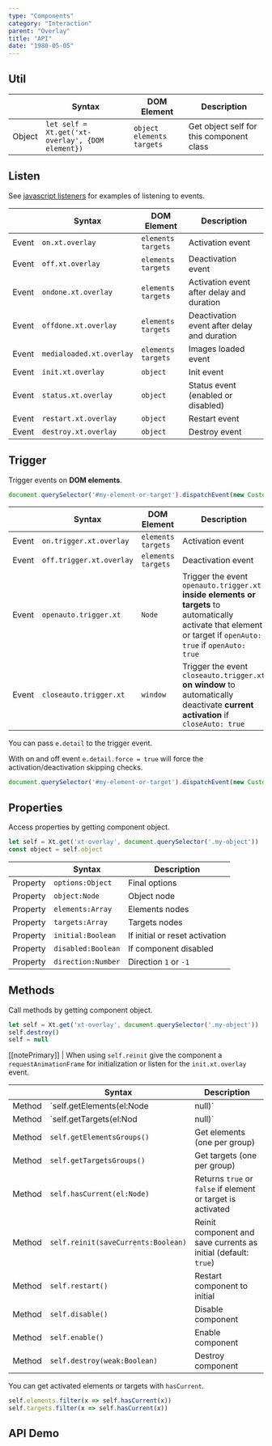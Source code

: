 ```yaml
---
type: "Components"
category: "Interaction"
parent: "Overlay"
title: "API"
date: "1980-05-05"
---
```


## Util

<div class="xt-overflow-sub overflow-y-hidden overflow-x-scroll my-5 xt-my-auto w-full">

|                         | Syntax                                    | DOM Element                    | Description                   |
| ----------------------- | ----------------------------------------- | ----------------------------- | ----------------------------- |
| Object                   | `let self = Xt.get('xt-overlay', {DOM element})`       | `object` `elements` `targets` | Get object self for this component class             |

</div>

## Listen

See [javascript listeners](/introduction/javascript#listeners) for examples of listening to events.

<div class="xt-overflow-sub overflow-y-hidden overflow-x-scroll my-5 xt-my-auto w-full">

|                         | Syntax                                    | DOM Element                    | Description                   |
| ----------------------- | ----------------------------------------- | ----------------------------- | ----------------------------- |
| Event                   | `on.xt.overlay`       | `elements` `targets` | Activation event             |
| Event                   | `off.xt.overlay`      | `elements` `targets` | Deactivation event            |
| Event                   | `ondone.xt.overlay`           | `elements` `targets` | Activation event after delay and duration             |
| Event                   | `offdone.xt.overlay`           | `elements` `targets` | Deactivation event after delay and duration             |
| Event                   | `medialoaded.xt.overlay`           | `elements` `targets` | Images loaded event            |
| Event                   | `init.xt.overlay`           | `object` | Init event             |
| Event                   | `status.xt.overlay`           | `object` | Status event (enabled or disabled)             |
| Event                   | `restart.xt.overlay`           | `object` | Restart event             |
| Event                   | `destroy.xt.overlay`           | `object` | Destroy event             |

</div>

## Trigger

Trigger events on **DOM elements**.

```js
document.querySelector('#my-element-or-target').dispatchEvent(new CustomEvent('on.trigger.xt.overlay'))
```

<div class="xt-overflow-sub overflow-y-hidden overflow-x-scroll my-5 xt-my-auto w-full">

|                         | Syntax                                    | DOM Element                    | Description                   |
| ----------------------- | ----------------------------------------- | ----------------------------- | ----------------------------- |
| Event                   | `on.trigger.xt.overlay`       | `elements` `targets` | Activation event             |
| Event                   | `off.trigger.xt.overlay`      | `elements` `targets` | Deactivation event            |
| Event                   | `openauto.trigger.xt`           | `Node` | Trigger the event `openauto.trigger.xt` **inside elements or targets** to automatically activate that element or target if `openAuto: true` if `openAuto: true`             |
| Event                   | `closeauto.trigger.xt`           | `window` | Trigger the event `closeauto.trigger.xt` **on window** to automatically deactivate **current activation** if `closeAuto: true`             |

</div>

You can pass `e.detail` to the trigger event.

With on and off event `e.detail.force = true` will force the activation/deactivation skipping checks.

```js
document.querySelector('#my-element-or-target').dispatchEvent(new CustomEvent('on.trigger.xt.overlay', { detail: { force: true } }))
```

## Properties

Access properties by getting component object.

```js
let self = Xt.get('xt-overlay', document.querySelector('.my-object'))
const object = self.object
```

<div class="xt-overflow-sub overflow-y-hidden overflow-x-scroll my-5 xt-my-auto w-full">

|                         | Syntax                                   | Description                   |
| ----------------------- | ---------------------------------------- | ----------------------------- |
| Property                   | `options:Object`       | Final options             |
| Property                   | `object:Node`       | Object node             |
| Property                   | `elements:Array`       | Elements nodes             |
| Property                   | `targets:Array`       | Targets nodes            |
| Property                   | `initial:Boolean`       | If initial or reset activation            |
| Property                   | `disabled:Boolean`       | If component disabled            |
| Property                   | `direction:Number`       | Direction `1` or `-1`            |

</div>

## Methods

Call methods by getting component object.

```js
let self = Xt.get('xt-overlay', document.querySelector('.my-object'))
self.destroy()
self = null
```

[[notePrimary]]
| When using `self.reinit` give the component a `requestAnimationFrame` for initialization or listen for the `init.xt.overlay` event.

<div class="xt-overflow-sub overflow-y-hidden overflow-x-scroll my-5 xt-my-auto w-full">

|                         | Syntax                                    | Description                   |
| ----------------------- | ----------------------------------------- | ----------------------------- |
| Method                  | `self.getElements(el:Node|null)`                          | Get all elements or all elements from element or target             |
| Method                  | `self.getTargets(el:Nod|null)`                          | Get all targets from or all targets from element or target             |
| Method                  | `self.getElementsGroups()`                          | Get elements (one per group)             |
| Method                  | `self.getTargetsGroups()`                          | Get targets (one per group)             |
| Method                  | `self.hasCurrent(el:Node)`                          | Returns `true` or `false` if element or target is activated             |
| Method                  | `self.reinit(saveCurrents:Boolean)`       | Reinit component and save currents as initial (default: `true`)             |
| Method                  | `self.restart()`                          | Restart component to initial             |
| Method                  | `self.disable()`                          | Disable component             |
| Method                  | `self.enable()`                          | Enable component             |
| Method                  | `self.destroy(weak:Boolean)`              | Destroy component            |

</div>

You can get activated elements or targets with `hasCurrent`.

```js
self.elements.filter(x => self.hasCurrent(x))
self.targets.filter(x => self.hasCurrent(x))
```

## API Demo

<demo>
  <div class="gatsby_demo_item xt-toggle" data-iframe="demos/components/overlay/api">
  </div>
</demo>
